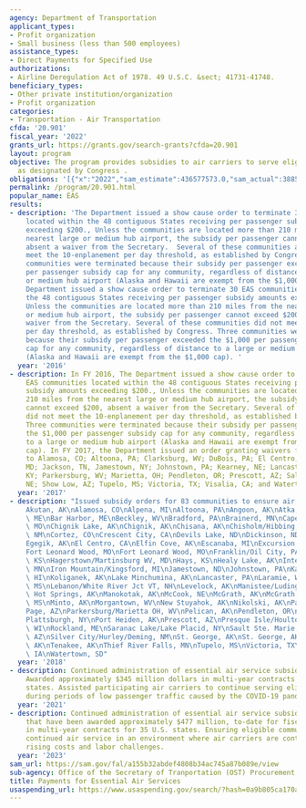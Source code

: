 ```yaml
---
agency: Department of Transportation
applicant_types:
- Profit organization
- Small business (less than 500 employees)
assistance_types:
- Direct Payments for Specified Use
authorizations:
- Airline Deregulation Act of 1978. 49 U.S.C. &sect; 41731-41748.
beneficiary_types:
- Other private institution/organization
- Profit organization
categories:
- Transportation - Air Transportation
cfda: '20.901'
fiscal_year: '2022'
grants_url: https://grants.gov/search-grants?cfda=20.901
layout: program
objective: The program provides subsidies to air carriers to serve eligible communities
  as designated by Congress .
obligations: '[{"x":"2022","sam_estimate":436577573.0,"sam_actual":388593089.0,"usa_spending_actual":382859220.0},{"x":"2023","sam_estimate":406785157.0,"sam_actual":0.0,"usa_spending_actual":492122277.0},{"x":"2024","sam_estimate":513869226.0,"sam_actual":0.0,"usa_spending_actual":529165799.0}]'
permalink: /program/20.901.html
popular_name: EAS
results:
- description: 'The Department issued a show cause order to terminate 30 EAS communities
    located within the 48 contiguous States receiving per passenger subsidy amounts
    exceeding $200., Unless the communities are located more than 210 miles from the
    nearest large or medium hub airport, the subsidy per passenger cannot exceed $200,
    absent a waiver from the Secretary.  Several of these communities are did not
    meet the 10-enplanement per day threshold, as established by Congress.   Three
    communities were terminated because their subsidy per passenger exceeded the $1,000
    per passenger subsidy cap for any community, regardless of distance to a large
    or medium hub airport (Alaska and Hawaii are exempt from the $1,000 cap).   The
    Department issued a show cause order to terminate 30 EAS communities located within
    the 48 contiguous States receiving per passenger subsidy amounts exceeding $200.,
    Unless the communities are located more than 210 miles from the nearest large
    or medium hub airport, the subsidy per passenger cannot exceed $200, absent a
    waiver from the Secretary. Several of these communities did not meet the 10-enplanement
    per day threshold, as established by Congress. Three communities were terminated
    because their subsidy per passenger exceeded the $1,000 per passenger subsidy
    cap for any community, regardless of distance to a large or medium hub airport
    (Alaska and Hawaii are exempt from the $1,000 cap). '
  year: '2016'
- description: In FY 2016, The Department issued a show cause order to terminate 30
    EAS communities located within the 48 contiguous States receiving per passenger
    subsidy amounts exceeding $200., Unless the communities are located more than
    210 miles from the nearest large or medium hub airport, the subsidy per passenger
    cannot exceed $200, absent a waiver from the Secretary. Several of these communities
    did not meet the 10-enplanement per day threshold, as established by Congress.
    Three communities were terminated because their subsidy per passenger exceeded
    the $1,000 per passenger subsidy cap for any community, regardless of distance
    to a large or medium hub airport (Alaska and Hawaii are exempt from the $1,000
    cap). In FY 2017, the Department issued an order granting waivers from termination
    to Alamosa, CO; Altoona, PA; Clarksburg, WV; DuBois, PA; El Centro, CA; Hagerstown,
    MD; Jackson, TN, Jamestown, NY; Johnstown, PA; Kearney, NE; Lancaster, PA; Owensboro,
    KY; Parkersburg, WV; Marietta, OH; Pendleton, OR; Prescott, AZ; Salina, KS; Scottsbluff,
    NE; Show Low, AZ; Tupelo, MS; Victoria, TX; Visalia, CA; and Watertown, SD.
  year: '2017'
- description: "Issued subsidy orders for 83 communities to ensure air service: \n\
    Akutan, AK\nAlamosa, CO\nAlpena, MI\nAltoona, PA\nAngoon, AK\nAtka, AK\nAugusta/Waterville,\
    \ ME\nBar Harbor, ME\nBeckley, WV\nBradford, PA\nBrainerd, MN\nCape Girardeau,\
    \ MO\nChignik Lake, AK\nChignik, AK\nChisana, AK\nChisholm/Hibbing, MN\nClovis,\
    \ NM\nCortez, CO\nCrescent City, CA\nDevils Lake, ND\nDickinson, ND\nDuBois, PA\n\
    Egegik, AK\nEl Centro, CA\nElfin Cove, AK\nEscanaba, MI\nExcursion Inlet, AK\n\
    Fort Leonard Wood, MO\nFort Leonard Wood, MO\nFranklin/Oil City, PA\nGarden City,\
    \ KS\nHagerstown/Martinsburg WV, MD\nHays, KS\nHealy Lake, AK\nInternational Falls,\
    \ MN\nIron Mountain/Kingsford, MI\nJamestown, ND\nJohnstown, PA\nKake, AK\nKamuela,\
    \ HI\nKoliganek, AK\nLake Minchumina, AK\nLancaster, PA\nLaramie, WY\nLaurel/Hattiesburg,\
    \ MS\nLebanon/White River Jct VT, NH\nLevelock, AK\nManistee/Ludington, MI\nManley\
    \ Hot Springs, AK\nManokotak, AK\nMcCook, NE\nMcGrath, AK\nMcGrath, AK\nMeridian,\
    \ MS\nMinto, AK\nMorgantown, WV\nNew Stuyahok, AK\nNikolski, AK\nPaducah, KY\n\
    Page, AZ\nParkersburg/Marietta OH, WV\nPelican, AK\nPendleton, OR\nPierre, SD\n\
    Plattsburgh, NY\nPort Heiden, AK\nPrescott, AZ\nPresque Isle/Houlton, ME\nRhinelander,\
    \ WI\nRockland, ME\nSaranac Lake/Lake Placid, NY\nSault Ste. Marie, MI\nShow Low,\
    \ AZ\nSilver City/Hurley/Deming, NM\nSt. George, AK\nSt. George, AK\nSt. George,\
    \ AK\nTenakee, AK\nThief River Falls, MN\nTupelo, MS\nVictoria, TX\nWaterloo,\
    \ IA\nWatertown, SD"
  year: '2018'
- description: Continued administration of essential air service subsidy for 172 communities.
    Awarded approximately $345 million dollars in multi-year contracts for 24 U.S.
    states. Assisted participating air carriers to continue serving eligible communities,
    during periods of low passenger traffic caused by the COVID-19 pandemic.
  year: '2021'
- description: Continued administration of essential air service subsidy for 172 communities
    that have been awarded approximately $477 million, to-date for fiscal year 2023,
    in multi-year contracts for 35 U.S. states. Ensuring eligible communities secure
    continued air service in an environment where air carriers are continue to face
    rising costs and labor challenges.
  year: '2023'
sam_url: https://sam.gov/fal/a155b32abdef4808b34ac745a87b089e/view
sub-agency: Office of the Secretary of Tranportation (OST) Procurement Operations
title: Payments for Essential Air Services
usaspending_url: https://www.usaspending.gov/search/?hash=0a9b805ca170a981ce23ba8e663303db
---
```

